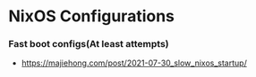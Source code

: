 # NixOS Configurations


### Fast boot configs(At least attempts)
- https://majiehong.com/post/2021-07-30_slow_nixos_startup/